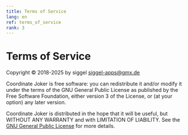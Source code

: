 ```yaml
---
title: Terms of Service
lang: en
ref: terms_of_service
rank: 3
---
```


# Terms of Service
Copyright &copy; 2018-2025 by siggel <siggel-apps@gmx.de>

Coordinate Joker is free software: you can redistribute it and/or modify it under the terms of the GNU General Public License as published by the Free Software Foundation, either version 3 of the License, or (at your option) any later version.

Coordinate Joker is distributed in the hope that it will be useful, but WITHOUT ANY WARRANTY and with LIMITATION OF LIABILITY. See the [GNU General Public License](https://raw.githubusercontent.com/siggel/coordinatejoker/refs/heads/master/COPYING) for more details.